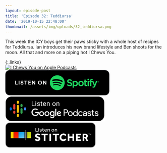 ```yaml
---
layout: episode-post
title: 'Episode 32: Teddiursa'
date: '2019-10-15 22:48:00'
thumbnail: /assets/img/uploads/32_teddiursa.png
---
```

This week the ICY boys get their paws sticky with a whole host of recipes for Teddiursa. Ian introduces his new brand lifestyle and Ben shoots for the moon. All that and more on a piping hot I Chews You.

{:.links}  
[![I Chews You on Apple Podcasts](https://linkmaker.itunes.apple.com/en-us/badge-lrg.svg?releaseDate=2019-04-16T00:00:00Z&kind=podcast&bubble=podcasts)](https://podcasts.apple.com/us/podcast/32-teddiursa/id1455409177?i=1000453601112)  [![I Chews You on Spotify](/assets/img/uploads/spotify-badge-button.svg)](https://open.spotify.com/episode/1XHHGY0iAfM9zRaXIw0KIc)  [![I Chews You on Google Podcasts](/assets/img/uploads/google-podcasts-badge-button.svg)](https://podcasts.google.com/?feed=aHR0cHM6Ly9pY2hld3N5b3UubGlic3luLmNvbS9yc3M&episode=MjgwOTU0N2Q1OTgzNDIyMjk0ZGQ4MDRjODIzMDVkOGI&ved=0CCAQzsICahcKEwjYxKC5-sLnAhUAAAAAHQAAAAAQAQ)  [![I Chews You on Stitcher](/assets/img/uploads/stitcher-badge-button.svg)](https://www.stitcher.com/s?eid=64608159)
